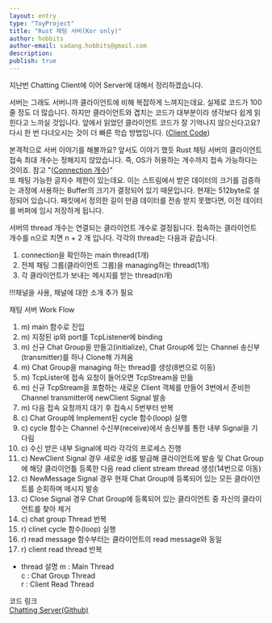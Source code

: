 ```yaml
---
layout: entry
type: "ToyProject"
title: "Rust 채팅 서버(Kor only)"
author: hobbits
author-email: sadang.hobbits@gmail.com
description: 
publish: true
---
```


지난번 Chatting Client에 이어 Server에 대해서 정리하겠습니다.  

서버는 그래도 서버니까 클라이언트에 비해 복잡하게 느껴지는데요. 실제로 코드가 100줄 정도 더 많습니다. 하지만 클라이언트와 겹치는 코드가 대부분이라 생각보다 쉽게 읽힌다고 느끼실 것입니다. 앞에서 읽었던 클라이언트 코드가 잘 기억나지 않으신다고요? 다시 한 번 다녀오시는 것이 더 빠른 학습 방법입니다. ([Client Code](https://github.com/wooq17/rust_study/blob/master/chatting_client/src/main.rs))  

본격적으로 서버 이야기를 해볼까요? 앞서도 이야기 했듯 Rust 채팅 서버의 클라이언트 접속 최대 개수는 정해지지 않았습니다. 즉, OS가 허용하는 개수까지 접속 가능하다는 것이죠. 참고 "([Connection 개수](http://www.sysnet.pe.kr/2/0/964))"   
또 채팅 가능한 글자수 제한이 있는데요. 이는 스트림에서 받은 데이터의 크기를 검증하는 과정에 사용하는 Buffer의 크기가 결정되어 있기 때문입니다. 현재는 512byte로 설정되어 있습니다. 패킷에서 정의한 길이 만큼 데이터를 전송 받지 못했다면, 이전 데이터를 버퍼에 임시 저장하게 됩니다.  

서버의 thread 개수는 연결되는 클라이언트 개수로 결정됩니다. 접속하는 클라이언트 개수를 n으로 치면 n + 2 개 입니다. 각각의 thread는 다음과 같습니다.  
1. connection을 확인하는 main thread(1개)  
2. 전체 채팅 그룹(클라이언트 그룹)을 managing하는 thread(1개)  
3. 각 클라이언트가 보내는 메시지를 받는 thread(n개)  

!!!채널을 사용, 채널에 대한 소개 추가 필요    

채팅 서버 Work Flow  
1. m) main 함수로 진입  
2. m) 지정된 ip와 port를 TcpListener에 binding  
3. m) 신규 Chat Group을 만들고(initialize), Chat Group에 있는 Channel 송신부(transmitter)를 하나 Clone해 가져옴      
4. m) Chat Group을 managing 하는 thread를 생성(8번으로 이동)  
5. m) TcpLister에 접속 요청이 들어오면 TcpStream을 만듦  
6. m) 신규 TcpStream을 포함하는 새로운 Client 객체를 만들어 3번에서 준비한 Channel transmitter에 newClient Signal 발송  
7. m) 다음 접속 요청까지 대기 후 접속시 5번부터 반복   
8. c) Chat Group에 Implement된 cycle 함수(loop) 실행  
9. c) cycle 함수는 Channel 수신부(receive)에서 송신부를 통한 내부 Signal을 기다림  
10. c) 수신 받은 내부 Signal에 따라 각각의 프로세스 진행  
11. c) NewClient Signal 경우 새로운 id를 발급해 클라이언트에 발송 및 Chat Group에 해당 클라이언틀 등록한 다음 read client stream thread 생성(14번으로 이동)   
12. c) NewMessage Signal 경우 현재 Chat Group에 등록되어 있는 모든 클라이언트를 순회하며 메시지 발송  
13. c) Close Signal 경우 Chat Group에 등록되어 있는 클라이언트 중 자신의 클라이언트를 찾아 제거     
14. c) chat group Thread 반복   
14. r) clinet cycle 함수(loop) 실행    
15. r) read message 함수부터는 클라이언트의 read message와 동일  
16. r) client read thread 반복    

- thread 설명 
m : Main Thread  
c : Chat Group Thread  
r : Client Read Thread  

코드 링크   
[Chatting Server(Github)](https://github.com/wooq17/rust_study/blob/master/chatting_server/src/main.rs)  